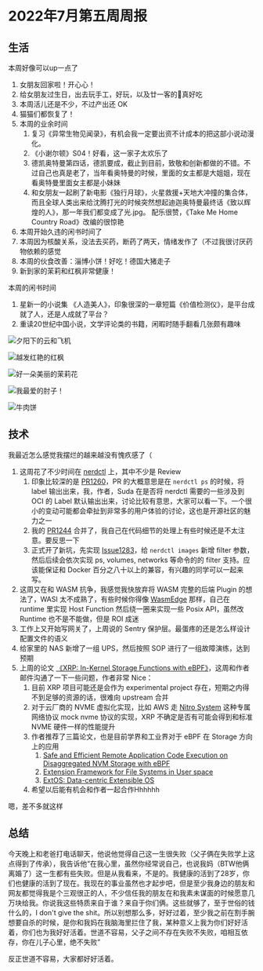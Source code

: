 # 2022年7月第五周周报

## 生活

本周好像可以up一点了

1. 女朋友回家啦！开心心！
2. 给女朋友过生日，出去玩手工，好玩，以及廿一客的🎂真好吃
3. 本周活儿还是不少，不过产出还 OK
4. 猫猫们都恢复了！
5. 本周的业余时间
    1. 复习《异常生物见闻录》，有机会我一定要出资不计成本的把这部小说动漫化。
    2. 《小谢尔顿》S04！好看，这一家子太欢乐了
    3. 德凯奥特曼第四话，德凯要成，截止到目前，致敬和创新都做的不错。不过自己也真是老了，当年看奥特曼的时候，里面的女主都是大姐姐，现在看奥特曼里面女主都是小妹妹
    4. 和女朋友一起刷了新电影《独行月球》，火星救援+天地大冲撞的集合体，而且全球人类出来给沈腾打光的时候突然想起迪迦奥特曼最终话《致以辉煌的人》，那一年我们都变成了光.jpg。 配乐很赞，《Take Me Home Country Road》改编的很惊艳
6. 本周开始久违的闲书时间了
7. 本周因为核酸关系，没法去买药，断药了两天，情绪发作了（不过我很讨厌药物依赖的感觉
8. 本周的伙食改善：淄博小饼！好吃！德国大猪走子
9. 新到家的茉莉和红枫非常健康！

本周的闲书时间

1. 星新一的小说集 《人造美人》，印象很深的一章短篇《价值检测仪》，是平台成就了人，还是人成就了平台？
2. 重读20世纪中国小说，文学评论类的书籍，闲暇时随手翻看几张颇有趣味

![夕阳下的云和飞机](https://user-images.githubusercontent.com/7054676/182032191-472ac588-245d-4d09-b910-76020fad4abc.png)

![越发红艳的红枫](https://user-images.githubusercontent.com/7054676/182032476-0bc6059d-c67f-43d9-83ff-e0382c70e533.png)

![好一朵美丽的茉莉花](https://user-images.githubusercontent.com/7054676/182032527-67bfb730-c65b-4026-a1d6-a96aea748976.png)

![我最爱的肘子！](https://user-images.githubusercontent.com/7054676/182032549-2dc1900c-1418-4543-9d7b-9782a8ffc66a.png)

![牛肉饼](https://user-images.githubusercontent.com/7054676/182032570-d397f16f-1f56-4888-8b2d-b4506b89d520.png)

## 技术

我最近怎么感觉我摆烂的越来越没有愧疚感了（

1. 这周花了不少时间在 [nerdctl](https://github.com/containerd/nerdctl) 上，其中不少是 Review
    1. 印象比较深的是 [PR1260](https://github.com/containerd/nerdctl/pull/1260)，PR 的大概意思是在 `nerdctl ps` 的时候，将 label 输出出来，我，作者，Suda 在是否将 nerdctl 需要的一些涉及到 OCI 的 Label 默认输出出来，讨论比较有意思，大家可以看一下。一个很小的变动可能都会牵扯到非常多的用户体验的讨论，这也是开源社区的魅力之一
    2. 我的 [PR1244](https://github.com/containerd/nerdctl/pull/1244) 合并了，我自己在代码细节的处理上有些时候还是不太注意。要反思一下
    3. 正式开了新坑，先实现 [Issue1283](https://github.com/containerd/nerdctl/issues/1283)，给 `nerdctl images` 新增 filter 参数，然后后续会依次实现 ps, volumes, networks 等命令的的 filter 支持。应该能保证和 Docker 百分之八十以上的兼容，有兴趣的同学可以一起来写。
2. 这周又在和 WASM 抗争，我感觉我快放弃将 WASM 完整的后端 Plugin 的想法了，WASI 太不成熟了，有些时候你得像 [WasmEdge](https://github.com/WasmEdge/WasmEdge) 那样，自己在 runtime 里实现 Host Function 然后绕一圈来实现一些 Posix API，虽然改 Runtime 也不是不能做，但是 ROI 成迷
3. 工作上又开始写网关了，上周说的 Sentry 保护层。最蛋疼的还是怎么样设计配置文件的语义
4. 给家里的 NAS 新增了一组 UPS，然后按照 SOP 进行了一组故障演练，达到预期
5. 上周的论文 [《XRP: In-Kernel Storage Functions with eBPF》](https://www.usenix.org/conference/osdi22/presentation/zhong)，这周和作者邮件沟通了一下一些问题，作者非常 Nice：
    1. 目前 XRP 项目可能还是会作为 experimental project 存在，短期之内得不到足够的资源的话，很难向 upstream 合并
    2. 对于云厂商的 NVME 虚拟化实现，比如 AWS 走 [Nitro System](https://perspectives.mvdirona.com/2019/02/aws-nitro-system/) 这种专属网络协议 mock nvme 协议的实现，XRP 不确定是否有可能会得到和标准 NVME 硬件一样的性能提升
    3. 作者推荐了三篇论文，也是目前学界和工业界对于 eBPF 在 Storage 方向上的应用
        1. [Safe and Efficient Remote Application Code Execution on Disaggregated NVM Storage with eBPF](https://arxiv.org/abs/2002.11528)
        2. [Extension Framework for File Systems in User space](https://www.usenix.org/conference/atc19/presentation/bijlani)
        3. [ExtOS: Data-centric Extensible OS](https://dl.acm.org/doi/abs/10.1145/3343737.3343742)
    4. 希望以后能有机会和作者一起合作Hhhhhh

嗯，差不多就这样

## 总结

今天晚上和老爸打电话聊天，他说他觉得自己这一生很失败（父子俩在失败学上这点得到了传承），我告诉他“在我心里，虽然你经常说自己，也说我妈（BTW他俩离婚了）这一生都有些失败。但是从我看来，不是的。我健康的活到了28岁，你们也健康的活到了现在。我现在的事业虽然也才起步吧，但是至少我身边的朋友和网友都觉得我是个三观很正的人，不少信任我的朋友在和我素未谋面的时候愿意几万块给我。你说我这些特质来自于谁？来自于你们俩。这些就够了，至于世俗的钱什么的，I don't give the shit。所以别想那么多，好好过着，至少我之前在割手腕想要自杀的时候，是你和我妈在我脑海里拦住了我，某种意义上我为你们好好活着，你们也为我好好活着。世道不容易，父子之间不存在失败不失败，咱相互依存，你在儿子心里，绝不失败”

反正世道不容易，大家都好好活着。
